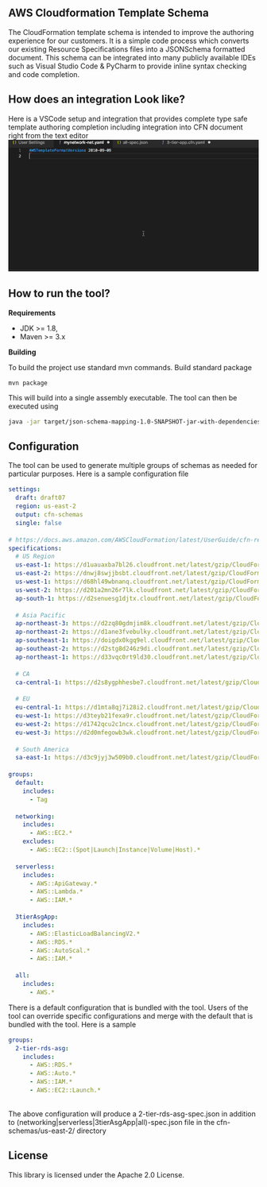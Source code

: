 ## AWS Cloudformation Template Schema

The CloudFormation template schema is intended to improve the authoring experience for our customers. 
It is a simple code process which converts our existing Resource Specifications files into a 
JSONSchema formatted document. This schema can be integrated into many publicly available IDEs 
such as Visual Studio Code & PyCharm to provide inline syntax checking and code completion.

## How does an integration Look like?

Here is a VSCode setup and integration that provides complete type safe template authoring completion including integration into CFN document 
right from the text editor
![VSCode](docs/images/VSCode.gif)

## How to run the tool?

**Requirements**

- JDK >= 1.8, 
- Maven >= 3.x

**Building**

To build the project use standard mvn commands. Build standard package 

```
mvn package 
```

This will build into a single assembly executable. The tool can then be executed using 

```sh
java -jar target/json-schema-mapping-1.0-SNAPSHOT-jar-with-dependencies.jar
```

## Configuration 

The tool can be used to generate multiple groups of schemas as needed for particular purposes. Here is a sample
configuration file

```yaml
settings:
  draft: draft07
  region: us-east-2
  output: cfn-schemas
  single: false

# https://docs.aws.amazon.com/AWSCloudFormation/latest/UserGuide/cfn-resource-specification.html
specifications:
  # US Region
  us-east-1: https://d1uauaxba7bl26.cloudfront.net/latest/gzip/CloudFormationResourceSpecification.json
  us-east-2: https://dnwj8swjjbsbt.cloudfront.net/latest/gzip/CloudFormationResourceSpecification.json
  us-west-1: https://d68hl49wbnanq.cloudfront.net/latest/gzip/CloudFormationResourceSpecification.json
  us-west-2: https://d201a2mn26r7lk.cloudfront.net/latest/gzip/CloudFormationResourceSpecification.json
  ap-south-1: https://d2senuesg1djtx.cloudfront.net/latest/gzip/CloudFormationResourceSpecification.json

  # Asia Pacific
  ap-northeast-3: https://d2zq80gdmjim8k.cloudfront.net/latest/gzip/CloudFormationResourceSpecification.json
  ap-northeast-2: https://d1ane3fvebulky.cloudfront.net/latest/gzip/CloudFormationResourceSpecification.json
  ap-southeast-1: https://doigdx0kgq9el.cloudfront.net/latest/gzip/CloudFormationResourceSpecification.json
  ap-southeast-2: https://d2stg8d246z9di.cloudfront.net/latest/gzip/CloudFormationResourceSpecification.json
  ap-northeast-1: https://d33vqc0rt9ld30.cloudfront.net/latest/gzip/CloudFormationResourceSpecification.json

  # CA
  ca-central-1: https://d2s8ygphhesbe7.cloudfront.net/latest/gzip/CloudFormationResourceSpecification.json

  # EU
  eu-central-1: https://d1mta8qj7i28i2.cloudfront.net/latest/gzip/CloudFormationResourceSpecification.json
  eu-west-1: https://d3teyb21fexa9r.cloudfront.net/latest/gzip/CloudFormationResourceSpecification.json
  eu-west-2: https://d1742qcu2c1ncx.cloudfront.net/latest/gzip/CloudFormationResourceSpecification.json
  eu-west-3: https://d2d0mfegowb3wk.cloudfront.net/latest/gzip/CloudFormationResourceSpecification.json

  # South America
  sa-east-1: https://d3c9jyj3w509b0.cloudfront.net/latest/gzip/CloudFormationResourceSpecification.json

groups:
  default:
    includes:
      - Tag

  networking:
    includes:
      - AWS::EC2.*
    excludes:
      - AWS::EC2::(Spot|Launch|Instance|Volume|Host).*

  serverless:
    includes:
      - AWS::ApiGateway.*
      - AWS::Lambda.*
      - AWS::IAM.*

  3tierAsgApp:
    includes:
      - AWS::ElasticLoadBalancingV2.*
      - AWS::RDS.*
      - AWS::AutoScal.*
      - AWS::IAM.*

  all:
    includes:
      - AWS.*

```

There is a default configuration that is bundled with the tool. Users of the tool can 
override specific configurations and merge with the default that is bundled with the tool. Here is a sample 

```yaml
groups:
  2-tier-rds-asg:
    includes:
      - AWS::RDS.*
      - AWS::Auto.*
      - AWS::IAM.*
      - AWS::EC2::Launch.*
      

```

The above configuration will produce a 2-tier-rds-asg-spec.json in addition to (networking|serverless|3tierAsgApp|all)-spec.json 
file in the cfn-schemas/us-east-2/ directory

## License

This library is licensed under the Apache 2.0 License. 
